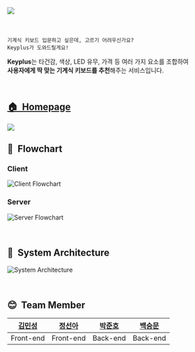 <br />

<h1><img src="https://media.discordapp.net/attachments/871554528389005335/892990015280394280/KEYPLUS_big.png" /></h1>

<br />

```
기계식 키보드 입문하고 싶은데, 고르기 어려우신가요?
Keyplus가 도와드릴게요!
```
**Keyplus**는 타건감, 색상, LED 유무, 가격 등 여러 가지 요소를 조합하여   
**사용자에게 딱 맞는 기계식 키보드를 추천**해주는 서비스입니다.

<br />
<h2><a href="https://keyplus.kr"><strong>🏠 &nbsp;Homepage</strong></a></h2>


<img src="https://media.discordapp.net/attachments/871554528389005335/892987580147175484/landing.png" />

<br />

## 👣 &nbsp;Flowchart
### Client
![Client Flowchart](https://media.discordapp.net/attachments/871554528389005335/884722844230103040/Keyplus_-_Client.jpg)


### Server
![Server Flowchart](https://media.discordapp.net/attachments/831481282185527349/884725584457003028/Keyplus_-_Server_2.jpg)

<br />

## 🔨 &nbsp;System Architecture
![System Architecture](https://media.discordapp.net/attachments/871554528389005335/892989436348993587/Web_App_Reference_Architecture_V2_7.png?width=1790&height=1062)

<br />

## 😊 &nbsp;Team Member
| <a href="https://github.com/chloemk">김민성</a>  | <a href="https://github.com/seona-jung">정선아</a>   | <a href="https://github.com/do8972">박준호</a>  | <a href="https://github.com/goodbsm2421">백승문</a>  |
| :----: |:----:| :----:| :---:|
| Front-end | Front-end | Back-end |Back-end |
